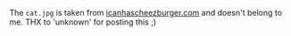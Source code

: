 The `cat.jpg` is taken from [icanhascheezburger.com](http://icanhascheezburger.com/2011/09/03/funny-pictures-cat-omg-caturday/ "Cyoot Kitteh of teh Day: O MAI GAWD… ITZ CATURDAY!") and doesn't belong to me. THX to 'unknown' for posting this ;)